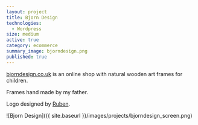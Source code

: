 ```yaml
---
layout: project
title: Bjorn Design
technologies:
  - Wordpress
size: medium
active: true
category: ecommerce
summary_image: bjorndesign.png
published: true
---
```

[bjorndesign.co.uk](http://bjorndesign.co.uk) is an online shop with natural wooden art frames for children.

Frames hand made by my father.

Logo designed by [Ruben](https://dribbble.com/rubendoliveira).

![Bjorn Design]({{ site.baseurl }}/images/projects/bjorndesign_screen.png)
